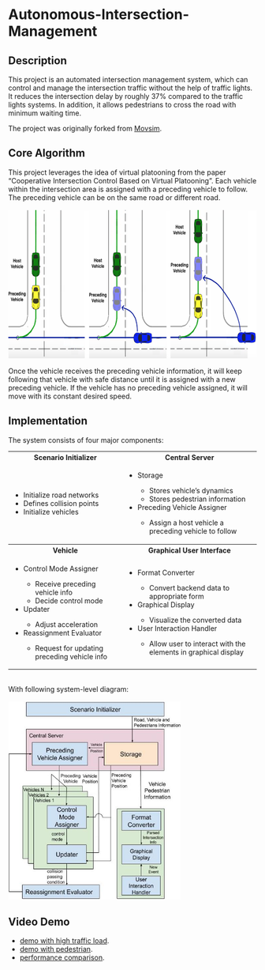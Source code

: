 # Autonomous-Intersection-Management 
## Description
This project is an automated intersection management system, which can control and manage the intersection traffic without the help of traffic lights. It reduces the intersection delay by roughly 37% compared to the traffic lights systems. In addition, it allows pedestrians to cross the road with minimum waiting time.

The project was originally forked from [Movsim](https://github.com/movsim/movsim).

## Core Algorithm
This project leverages the idea of virtual platooning from the paper “Cooperative Intersection Control Based on Virtual Platooning”. Each vehicle within the intersection area is assigned with a preceding vehicle to follow. The preceding vehicle can be on the same road or different road.
<br/><br/>
<img src = "https://github.com/rtst777/Autonomous-Intersection-Management/blob/develop/img/virtual_platooning_visualization.png" width="700" height="300">

Once the vehicle receives the preceding vehicle information, it will keep following that vehicle with safe distance until it is assigned with a new preceding vehicle. If the vehicle has no preceding vehicle assigned, it will move with its constant desired speed.

## Implementation
The system consists of four major components:

<table>
  <tbody>
    <tr>
      <th align="center">Scenario Initializer</th>
      <th>Central Server</th>
    </tr>
    <tr>
      <td>
        <ul>
          <li>Initialize road networks</li>
          <li>Defines collision points</li>
          <li>Initialize vehicles</li>
        </ul>
      </td>
      <td>
        <ul>
          <li>Storage</li>
            <ul>
              <li>Stores vehicle’s dynamics</li>
              <li>Stores pedestrian information</li>
            </ul>
          <li>Preceding Vehicle Assigner</li>
            <ul>
              <li>Assign a host vehicle a preceding vehicle to follow</li>
            </ul>
        </ul>
      </td>
    </tr>
    <tr>
      <th align="center">Vehicle</th>
      <th align="center">Graphical User Interface</th>
    </tr>
    <tr>
      <td>
        <ul>
          <li>Control Mode Assigner</li>
            <ul>
              <li>Receive preceding vehicle info</li>
              <li>Decide control mode</li>
            </ul>
          <li>Updater</li>
            <ul>
              <li>Adjust acceleration</li>
            </ul>
          <li>Reassignment Evaluator</li>
            <ul>
              <li>Request for updating preceding vehicle info</li>
            </ul>
        </ul>
      </td>
      <td>
        <ul>
          <li>Format Converter</li>
            <ul>
              <li>Convert backend data to appropriate form</li>
            </ul>
          <li>Graphical Display</li>
            <ul>
              <li>Visualize the converted data</li>
            </ul>
          <li>User Interaction Handler</li>
            <ul>
              <li>Allow user to interact with the elements in graphical display</li>
            </ul>
        </ul>
      </td>
    </tr>
  </tbody>
</table>

<br/>
With following system-level diagram: <br/><br/>
<img src = "https://github.com/rtst777/Autonomous-Intersection-Management/blob/develop/img/system_design_diagram.jpg" width="350" height="400">


## Video Demo
- [demo with high traffic load](https://youtu.be/sH3L4d5EbE0).
- [demo with pedestrian](https://youtu.be/JaevMnvq1zc).
- [performance comparison](https://youtu.be/h8SUe_SF_aI).
